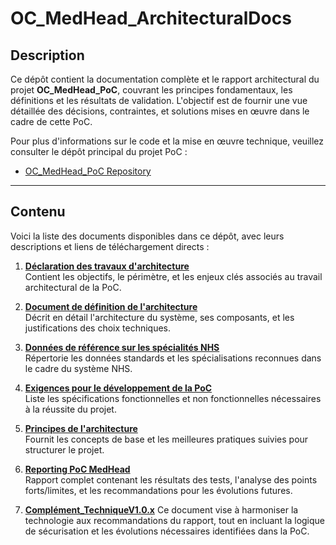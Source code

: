 # OC_MedHead_ArchitecturalDocs

## Description

Ce dépôt contient la documentation complète et le rapport architectural du projet **OC_MedHead_PoC**, couvrant les principes fondamentaux, les définitions et les résultats de validation. L'objectif est de fournir une vue détaillée des décisions, contraintes, et solutions mises en œuvre dans le cadre de cette PoC.

Pour plus d'informations sur le code et la mise en œuvre technique, veuillez consulter le dépôt principal du projet PoC :
- [OC_MedHead_PoC Repository](https://github.com/MickaelDP/OC_MedHead_PoC)

---

## Contenu

Voici la liste des documents disponibles dans ce dépôt, avec leurs descriptions et liens de téléchargement directs :

1. **[Déclaration des travaux d'architecture](./Déclaration_des_travaux_d’architecture-1.pdf)**  
   Contient les objectifs, le périmètre, et les enjeux clés associés au travail architectural de la PoC.

2. **[Document de définition de l'architecture](./Document_de_définition_de_l'architecture-2.pdf)**  
   Décrit en détail l'architecture du système, ses composants, et les justifications des choix techniques.

3. **[Données de référence sur les spécialités NHS](./Données_de_référence_sur_les_spécialités_NHS-1.pdf)**  
   Répertorie les données standards et les spécialisations reconnues dans le cadre du système NHS.

4. **[Exigences pour le développement de la PoC](./Exigences_pour_le_développement_de_la_PoC.pdf)**  
   Liste les spécifications fonctionnelles et non fonctionnelles nécessaires à la réussite du projet.

5. **[Principes de l'architecture](./Principes_de_l'architecture-1.pdf)**  
   Fournit les concepts de base et les meilleures pratiques suivies pour structurer le projet.

6. **[Reporting PoC MedHead](./Reporting-PoC-MedHead.pdf)**  
   Rapport complet contenant les résultats des tests, l'analyse des points forts/limites, et les recommandations pour les évolutions futures.

7. **[Complément_TechniqueV1.0.x](./Complément_TechniqueV1.0.x.pdf)**
   Ce document vise à harmoniser la technologie aux recommandations du rapport, tout en incluant la logique de sécurisation et les évolutions nécessaires identifiées dans la PoC.
